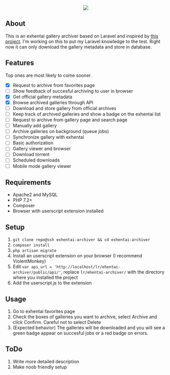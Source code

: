 <p align="center"><img src="https://i.kym-cdn.com/photos/images/newsfeed/001/516/619/f59.png"></p>

## About
This is an exhentai gallery archiver based on Laravel and inspired by [this project](https://github.com/Sn0wCrack/ExHen-Archive). I'm working on this to put my Laravel knowledge to the test. Right now it can only download the gallery metadata and store in database. 

## Features
Top ones are most likely to come sooner.

- [x] Request to archive from favorites page 
- [ ] Show feedback of succesful archiving to user in browser 
- [x] Get official gallery metadata 
- [x] Browse archived galleries through API 
- [ ] Download and store gallery from official archives
- [ ] Keep track of archived galleries and show a badge on the exhentai list
- [ ] Request to archive from gallery page and search page 
- [ ] Manually add gallery
- [ ] Archive galleries on background (queue jobs)
- [ ] Synchronize gallery with exhentai
- [ ] Basic authorization
- [ ] Gallery viewer and browser
- [ ] Download torrent
- [ ] Scheduled downloads
- [ ] Mobile mode gallery viewer

## Requirements
- Apache2 and MySQL
- PHP 7.2+
- Composer
- Browser with userscript extension installed

## Setup
1. `git clone repo@ssh exhentai-archiver && cd exhentai-archiver`
2. `composer install`
3. `php artisan migrate`
3. Install an userscript extension on your browser (I recommend ViolentMonkey)
4. Edit `var api_url = 'http://localhost/lr/ehentai-archiver/public/api/'`, replace `lr/ehentai-archiver/` with the directory where you installed the project
5. Add the userscript.js to the extension

## Usage
1. Go to exhentai favorites page
2. Check the boxes of galleries you want to archive, select Archive and click Confirm. Careful not to select Delete
3. (Expected behavior) The galleries will be downloaded and you will see a green badge appear on succesful jobs or a red badge on errors.

## ToDo
1. Write more detailed description
2. Make noob friendly setup